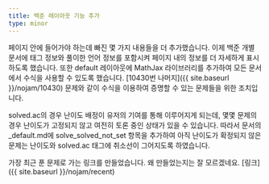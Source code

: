 ```yaml
---
title: 백준 레이아웃 기능 추가
type: minor
---
```


페이지 안에 들어가야 하는데 빠진 몇 가지 내용들을 더 추가했습니다. 이제 백준 개별 문서에 태그 정보와 풀이한 언어 정보를 포함시켜 페이지 내의 정보를 더 자세하게 표시하도록 했습니다. 또한 default 레이아웃에 MathJax 라이브러리를 추가하여 모든 문서에서 수식을 사용할 수 있도록 했습니다. [10430번 나머지]({{ site.baseurl }}/nojam/10430) 문제와 같이 수식을 이용하여 증명할 수 있는 문제들을 위한 조치입니다.

solved.ac의 경우 난이도 배정이 유저의 기여를 통해 이루어지게 되는데, 몇몇 문제의 경우 난이도가 고정되지 않고 여전히 토론 중인 상태가 있을 수 있습니다. 따라서 문서의 _default.md에 solve_solved_not_set 항목을 추가하여 아직 난이도가 확정되지 않은 문제는 난이도와 solved.ac 태그에 취소선이 그어지도록 하였습니다.

가장 최근 푼 문제로 가는 링크를 만들었습니다. 왜 만들었는지는 잘 모르겠네요. [링크]({{ site.baseurl }}/nojam/recent)
